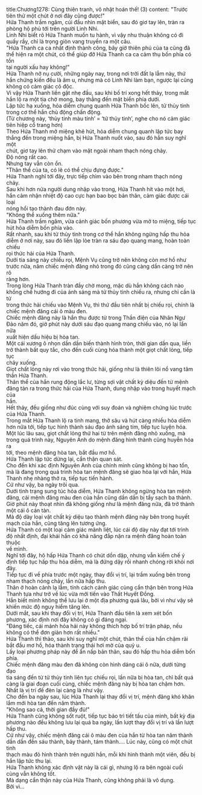 title:Chương1278: Cùng thiên tranh, vô nhật hoán thế! (3)
content:
"Trước tiên thử một chút ở nơi đây cũng được!"<br>Hứa Thanh trầm ngâm, cúi đầu nhìn mặt biển, sau đó giơ tay lên, tràn ra<br>phòng hộ phủ tới trên người Linh Nhi.<br>Linh Nhi biết rõ Hứa Thanh muốn tu hành, vì vậy nhu thuận không có đi<br>quấy rầy, chỉ là trọng giòn vang truyền ra một câu.<br>"Hứa Thanh ca ca nhất định thành công, bây giờ thiên phú của ta cũng đã<br>thể hiện ra một chút, có thể giúp đỡ Hứa Thanh ca ca cảm thụ bốn phía có tồn<br>tại người xấu hay không!"<br>Hứa Thanh nở nụ cười, những ngày nay, trong nơi trời đất lạ lẫm này, thứ<br>hắn chứng kiến đều là âm u, nhưng mà có Linh Nhi làm bạn, ngược lại cũng<br>không có cảm giác cô độc.<br>Vì vậy Hứa Thanh liền gật nhẹ đầu, sau khi bố trí xong hết thảy, trong mắt<br>hắn lộ ra một tia chờ mong, bay thẳng đến mặt biển phía dưới.<br>Lập tức hạ xuống, hỏa diễm chung quanh Hứa Thanh bốc lên, tử thủy tinh<br>trong cơ thể hắn chủ động chấn động.<br>(Từ chương này, ‘thủy tinh màu tính’ = ‘tử thủy tinh’, nghe cho nó cảm giác<br>tiên hiệp cổ trang hơn)<br>Theo Hứa Thanh mở miệng khẽ hút, hỏa diễm chung quanh lập tức bay<br>thẳng đến trong miệng hắn, bị Hứa Thanh nuốt vào, sau đó hắn suy nghĩ một<br>chút, giơ tay lên thử chạm vào mặt ngoài nham thạch nóng chảy.<br>Độ nóng rất cao.<br>Nhưng tay vẫn còn ổn.<br>"Thân thể của ta, có lẽ có thể chịu đựng được."<br>Hứa Thanh nghĩ tới đây, trực tiếp chìm vào bên trong nham thạch nóng<br>chảy.<br>Sau khi hơn nửa người dung nhập vào trong, Hứa Thanh hít vào một hơi,<br>hắn cảm nhận nhiệt độ cao cực hạn bao bọc bản thân, cảm giác được cái loại<br>nóng hổi tạo thành đau đớn này.<br>"Không thể xuống thêm nữa."<br>Hứa Thanh trầm ngâm, vừa cảnh giác bốn phương vừa mở to miệng, tiếp tục<br>hút hỏa diễm bốn phía vào.<br>Rất nhanh, sau khi tử thủy tinh trong cơ thể hắn không ngừng hấp thu hỏa<br>diễm ở nơi này, sau đó liền lập lòe tràn ra sáu đạo quang mang, hoàn toàn chiếu<br>rọi thức hải của Hứa Thanh.<br>Dưới tia sáng này chiếu rọi, Mệnh Vụ cũng trở nên không còn mơ hồ như<br>trước nữa, năm chiếc mệnh đăng nhỏ trong đó cũng càng dần càng trở nên rõ<br>ràng hơn.<br>Trong lòng Hứa Thanh tràn đầy chờ mong, mặc dù hắn không cách nào<br>khống chế hướng đi của ánh sáng mà tử thủy tinh chiếu ra, nhưng chỉ cần là từ<br>trong thức hải chiếu vào Mệnh Vụ, thì thứ đầu tiên nhất bị chiếu rọi, chính là<br>chiếc mệnh đăng cái ô màu đen.<br>Chiếc mệnh đăng này là hắn thu được từ trong Thần điện của Nhân Ngư<br>Đảo năm đó, giờ phút này dưới sáu đạo quang mang chiếu vào, nó lại lần nữa<br>xuất hiện dấu hiệu bị hòa tan.<br>Một cái xương ô nhọn dần dần biến thành hình tròn, thời gian dần qua, liền<br>trở thành bất quy tắc, cho đến cuối cùng hóa thành một giọt chất lỏng, tiếp tục<br>chảy xuống.<br>Giọt chất lỏng này rơi vào trong thức hải, giống như là thiên lôi nổ vang tâm<br>thần Hứa Thanh.<br>Thân thể của hắn rung động lắc lư, từng sợi vật chất kỳ diệu đến từ mệnh<br>đăng tản ra trong thức hải của Hứa Thanh, dung nhập vào trong huyết mạch của<br>hắn.<br>Hết thảy, đều giống như đúc cùng với suy đoán và nghiệm chứng lúc trước<br>của Hứa Thanh.<br>Trong mắt Hứa Thanh lộ ra tinh mang, thở sâu và hút càng nhiều hỏa diễm<br>hơn nữa tới, tiếp tục hình thành sáu đạo ánh sáng tím, tiếp tục luyện hóa.<br>Một lúc lâu sau, giọt chất lỏng thứ hai từ trên mệnh đăng nhỏ xuống, mà<br>trong quá trình này, Nguyên Anh do mệnh đăng hình thành cũng huyễn hóa ra<br>tới, theo mệnh đăng hòa tan, bắt đầu mơ hồ.<br>Hứa Thanh lập tức dừng lại, cẩn thận quan sát.<br>Cho đến khi xác định Nguyên Anh của chính mình cũng không bị hao tổn,<br>mà là đang trong quá trình hòa tan mệnh đăng sẽ giao hòa lại với hắn, Hứa<br>Thanh nhẹ nhàng thở ra, tiếp tục tiến hành.<br>Cứ như vậy, ba ngày trôi qua.<br>Dưới tình trạng sung túc hỏa diễm, Hứa Thanh không ngừng hòa tan mệnh<br>đăng, cái mệnh đăng màu đen của hắn cũng dần dần bị tẩy sạch ba thành.<br>Giờ phút này thoạt nhìn đã không giống như là mệnh đăng nữa, đã trở thành<br>một cái ô cán tàn.<br>Mà độ dày loại vật chất kỳ diệu tạo thành mệnh đăng này bên trong huyết<br>mạch của hắn, cũng tăng lên tương ứng.<br>Hứa Thanh có một loại cảm giác mãnh liệt, lúc cái độ dày này đạt tới trình<br>độ nhất định, đại khái hắn có khả năng đắp nặn ra mệnh đăng hoàn toàn thuộc<br>về mình.<br>Nghĩ tới đây, hô hấp Hứa Thanh có chút dồn dập, nhưng vẫn kiềm chế ý<br>định tiếp tục hấp thu hỏa diễm, mà là đứng dậy rồi nhanh chóng rời khỏi nơi<br>đây.<br>Tiếp tục đi về phía trước một ngày, thay đổi vị trí, lại trầm xuống bên trong<br>nham thạch nóng chảy, lần nữa hấp thu.<br>Thân ở hoàn cảnh lạ lẫm, tính cách cảnh giác cùng cẩn thận bên trong Hứa<br>Thanh tựa như trở về lúc vừa mới tiến vào Thất Huyết Đồng.<br>Hắn biết mình không thể lưu lại ở một địa phương quá lâu, bởi vì như vậy sẽ<br>khiến mức độ nguy hiểm tăng lên.<br>Dưới mắt, sau khi thay đổi vị trí, Hứa Thanh đầu tiên là xem xét bốn<br>phương, xác định nơi đây không có gì đáng ngại.<br>"Đáng tiếc, cái mảnh hỏa hải này không thích hợp bố trí trận pháp, nếu<br>không có thể đơn giản hơn rất nhiều."<br>Hứa Thanh thì thào, sau khi suy nghĩ một chút, thân thể của hắn chậm rãi<br>bắt đầu mơ hồ, hóa thành trạng thái hơi mờ của quỷ u.<br>Lấy loại phương pháp này để ẩn nấp bản thân, sau đó hấp thu hỏa diễm bốn<br>phía.<br>Chiếc mệnh đăng màu đen đã không còn hình dáng cái ô nữa, dưới từng đạo<br>tia sáng đến từ tử thủy tinh liên tục chiếu rọi, lần nữa bị hòa tan, chỉ bất quá<br>càng là giai đoạn cuối cùng, chiếc mệnh đăng này bị hòa tan chậm hơn.<br>Nhất là vị trí đế đèn lại càng là như vậy.<br>Cho đến ba ngày sau, lúc Hứa Thanh lại thay đổi vị trí, mệnh đăng khó khăn<br>lắm mới hòa tan đến năm thành.<br>"Không sao cả, thời gian đầy đủ!"<br>Hứa Thanh cũng không sốt ruột, tiếp tục bảo trì tiết tấu của mình, bất kỳ địa<br>phương nào đều không lưu lại quá ba ngày, lần lượt thay đổi vị trí và lần lượt<br>hấp thu.<br>Cứ như vậy, chiếc mệnh đăng cái ô màu đen của hắn từ hòa tan năm thành<br>dần dần đến sáu thành, bảy thành, tám thành.... Lúc này, cũng có một chút tinh<br>thạch màu đỏ hình thành trên người hắn, mỗi khi hình thành một viên, đều bị<br>hắn lập tức thu lại.<br>Hứa Thanh không xác định vật này là cái gì, nhưng lộ ra bên ngoài cuối<br>cùng vẫn không tốt.<br>Mà dạng cẩn thận này của Hứa Thanh, cũng không phải là vô dụng.<br>Bởi vì…